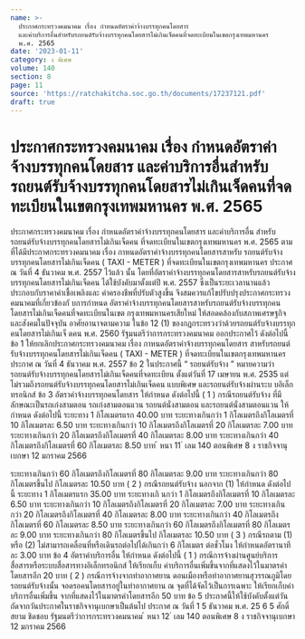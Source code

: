 ```yaml
---
name: >-
  ประกาศกระทรวงคมนาคม เรื่อง กำหนดอัตราค่าจ้างบรรทุกคนโดยสาร
  และค่าบริการอื่นสำหรับรถยนต์รับจ้างบรรทุกคนโดยสารไม่เกินเจ็ดคนที่จดทะเบียนในเขตกรุงเทพมหานคร
  พ.ศ. 2565
date: '2023-01-11'
category: ง พิเศษ
volume: 140
section: 8
page: 11
source: 'https://ratchakitcha.soc.go.th/documents/17237121.pdf'
draft: true
---
```


# ประกาศกระทรวงคมนาคม เรื่อง กำหนดอัตราค่าจ้างบรรทุกคนโดยสาร และค่าบริการอื่นสำหรับรถยนต์รับจ้างบรรทุกคนโดยสารไม่เกินเจ็ดคนที่จดทะเบียนในเขตกรุงเทพมหานคร พ.ศ. 2565

ประกาศกระทรวงคมนาคม เรื่อง กำหนดอัตราค่าจ้างบรรทุกคนโดยสาร และค่าบริการอื่น สำหรับรถยนต์รับจ้างบรรทุกคนโดยสารไม่เกินเจ็ดคน ที่จดทะเบียนในเขตกรุงเทพมหานคร พ.ศ. 2565 ตามที่ได้มีประกาศกระทรวงคมนาคม เรื่อง กาหนดอัตราค่าจ้างบรรทุกคนโดยสารสาหรับ รถยนต์รับจ้างบรรทุกคนโดยสารไม่เกินเจ็ดคน ( TAXI - METER ) ที่จดทะเบียนในเขตกรุงเทพมหานคร ประกาศ ณ วันที่ 4 ธันวาคม พ.ศ. 2557 ไว้แล้ว นั้น โดยที่อัตราค่าจ้างบรรทุกคนโดยสารสาหรับรถยนต์รับจ้างบรรทุกคนโดยสารไม่เกินเจ็ดคน ได้ใช้บังคับมาตั้งแต่ปี พ.ศ. 2557 ซึ่งเป็นระยะเวลานานแล้ว ประกอบกับราคาค่าเชื้อเพลิงและ ค่าครองชีพที่ปรับตัวสูงขึ้น จึงสมควรแก้ไขปรับปรุงประกาศกระทรวงคมนาคมที่เกี่ยวข้องกั บการกำหนด อัตราค่าจ้างบรรทุกคนโดยสารสาหรับรถยนต์รับจ้างบรรทุกคนโดยสารไม่เกินเจ็ดคนที่จดทะเบียนในเขต กรุงเทพมหานครเสียใหม่ ให้สอดคล้องกับสภาพเศรษฐกิจและสังคมในปัจจุบัน อาศัยอานาจตามความ ในข้อ 12 (1) ของกฎกระทรวงว่าด้วยรถยนต์รับจ้างบรรทุกคนโดยสารไม่เกินเจ็ ดคน พ.ศ. 2560 รัฐมนตรีว่าการกระทรวงคมนาคม ออกประกาศไว้ ดังต่อไปนี้ ข้อ 1 ให้ยกเลิกประกาศกระทรวงคมนาคม เรื่อง กาหนดอัตราค่าจ้างบรรทุกคนโดยสาร สาหรับรถยนต์รับจ้างบรรทุกคนโดยสารไม่เกินเจ็ดคน ( TAXI - METER ) ที่จดทะเบียนในเขตกรุงเทพมหานคร ประกาศ ณ วันที่ 4 ธันวาคม พ.ศ. 2557 ข้อ 2 ในประกาศนี้ “ รถยนต์รับจ้าง ” หมายความว่า รถยนต์รับจ้างบรรทุกคนโดยสารไม่เกินเจ็ดคนที่จดทะเบียน ตั้งแต่วันที่ 17 เมษายน พ.ศ. 2535 แต่ไม่รวมถึงรถยนต์รับจ้างบรรทุกคนโดยสารไม่เกินเจ็ดคน แบบพิเศษ และรถยนต์รับจ้างผ่านระบ บอิเล็กทรอนิกส์ ข้อ 3 อัตราค่าจ้างบรรทุกคนโดยสาร ให้กำหนด ดังต่อไปนี้ ( 1 ) กรณีรถยนต์รับจ้าง ที่มีลักษณะเป็นรถเก๋งสามตอน รถเก๋งสามตอนแวน รถยนต์นั่งสามตอน และรถยนต์นั่งสามตอนแวน ให้กำหนด ดังต่อไปนี้ ระยะทาง 1 กิโลเมตรแรก 40.00 บาท ระยะทางเกินกว่า 1 กิโลเมตรถึงกิโลเมตรที่ 10 กิโลเมตรละ 6.50 บาท ระยะทางเกินกว่า 10 กิโลเมตรถึงกิโลเมตรที่ 20 กิโลเมตรละ 7.00 บาท ระยะทางเกินกว่า 20 กิโลเมตรถึงกิโลเมตรที่ 40 กิโลเมตรละ 8.00 บาท ระยะทางเกินกว่า 40 กิโลเมตรถึงกิโลเมตรที่ 60 กิโลเมตรละ 8.50 บาท ้ หนา 11 ่ เลม 140 ตอนพิเศษ 8 ง ราชกิจจานุเบกษา 12 มกราคม 2566

ระยะทางเกินกว่า 60 กิโลเมตรถึงกิโลเมตรที่ 80 กิโลเมตรละ 9.00 บาท ระยะทางเกินกว่า 80 กิโลเมตรขึ้นไป กิโลเมตรละ 10.50 บาท ( 2 ) กรณีรถยนต์รับจ้าง นอกจาก (1) ให้กำหนด ดังต่อไปนี้ ระยะทาง 1 กิโลเมตรแรก 35.00 บาท ระยะทางเกิ นกว่า 1 กิโลเมตรถึงกิโลเมตรที่ 10 กิโลเมตรละ 6.50 บาท ระยะทางเกินกว่า 10 กิโลเมตรถึงกิโลเมตรที่ 20 กิโลเมตรละ 7.00 บาท ระยะทางเกินกว่า 20 กิโลเมตรถึงกิโลเมตรที่ 40 กิโลเมตรละ 8.00 บาท ระยะทางเกินกว่า 40 กิโลเมตรถึงกิโลเมตรที่ 60 กิโลเมตรละ 8.50 บาท ระยะทางเกินกว่า 60 กิโลเมตรถึงกิโลเมตรที่ 80 กิโลเมตรละ 9.00 บาท ระยะทางเกินกว่า 80 กิโลเมตรขึ้นไป กิโลเมตรละ 10.50 บาท ( 3 ) กรณีรถตาม (1) หรือ (2) ไม่สามารถเคลื่อนที่หรือเดินรถต่อไปได้เกินกว่า 6 กิโลเมตร ต่อชั่วโมง ให้กำหนดอัตรานาทีละ 3.00 บาท ข้อ 4 อัตราค่าบริการอื่น ให้กำหนด ดังต่อไปนี้ ( 1 ) กรณีการจ้างผ่านศูนย์บริการสื่อสารหรือระบบสื่อสารทางอิเล็กทรอนิกส์ ให้เรียกเก็บ ค่าบริการอื่นเพิ่มขึ้นจากที่แสดงไว้ในมาตรค่าโดยสารอีก 20 บาท ( 2 ) กรณีการจ้างจากท่าอากาศยาน ดอนเมืองหรือท่าอากาศยานสุวรรณภูมิโดยรถยนต์รับจ้างนั้น จอดรอคนโดยสารอยู่ในท่าอากาศยาน ณ จุดที่ได้จัดไว้เป็นการเฉพาะ ให้เรียกเก็บค่าบริการอื่นเพิ่มขึ้น จากที่แสดงไว้ในมาตรค่าโดยสารอีก 50 บาท ข้อ 5 ประกาศนี้ให้ใช้บังคับตั้งแต่วันถัดจากวันประกาศในราชกิจจานุเบกษาเป็นต้นไป ประกาศ ณ วันที่ 1 5 ธันวาคม พ.ศ. 25 6 5 ศักดิ์สยาม ชิดชอบ รัฐมนตรีว่าการกระทรวงคมนาคม ้ หนา 12 ่ เลม 140 ตอนพิเศษ 8 ง ราชกิจจานุเบกษา 12 มกราคม 2566
